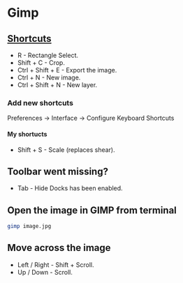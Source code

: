 # Gimp

## [Shortcuts](http://gimptips.com/articles/gimp-keyboard-shortcuts)
* R - Rectangle Select.
* Shift + C - Crop.
* Ctrl + Shift + E - Export the image.
* Ctrl + N - New image.
* Ctrl + Shift + N - New layer.

### Add new shortcuts

Preferences -> Interface -> Configure Keyboard Shortcuts

#### My shortucts

* Shift + S - Scale (replaces shear).

## Toolbar went missing?
* Tab - Hide Docks has been enabled.

## Open the image in GIMP from terminal
```bash
gimp image.jpg
```
## Move across the image
* Left / Right - Shift + Scroll.
* Up / Down - Scroll.
